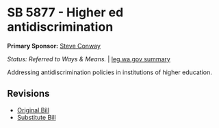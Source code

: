 # SB 5877 - Higher ed antidiscrimination
**Primary Sponsor:** [Steve Conway](/person/leg/steve.conway.md)

*Status: Referred to Ways & Means.* | [leg.wa.gov summary](https://app.leg.wa.gov/billsummary?BillNumber=5877&Year=2021)

Addressing antidiscrimination policies in institutions of higher education.

## Revisions
* [Original Bill](1/)
* [Substitute Bill](S/)